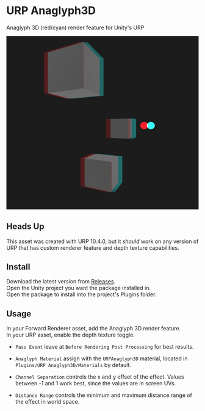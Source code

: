 # URP Anaglyph3D
 Anaglyph 3D (red/cyan) render feature for Unity's URP

![Sample Image](images/sample.jpg)

## Heads Up
This asset was created with URP 10.4.0, but it *should* work on any version of URP that has custom renderer feature and depth texture capabilities.

## Install
Download the latest version from [Releases](https://github.com/ryanslikesocool/URP-Anaglyph3D/releases).\
Open the Unity project you want the package installed in.\
Open the package to install into the project's Plugins folder.

## Usage
In your Forward Renderer asset, add the Anaglyph 3D render feature.\
In your URP asset, enable the depth texture toggle.

- `Pass Event` leave at `Before Rendering Post Processing` for best results.
- `Anaglyph Material` assign with the `URPAnaglyph3D` material, located in `Plugins/URP Anaglyph3D/Materials` by default.

- `Channel Separation` controls the x and y offset of the effect.  Values between -1 and 1 work best, since the values are in screen UVs.
- `Distance Range` controls the minimum and maximum distance range of the effect in world space.
